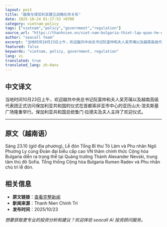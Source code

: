 ```yaml
---
layout: post
title: "越南与保加利亚建立战略伙伴关系"
date: 2025-10-24 01:17:53 +0700
category: vietnam-policy
tags: ["vietnam","policy","government","regulation"]
source_url: "https://thanhnien.vn/viet-nam-bulgaria-thiet-lap-quan-he-doi-tac-chien-luoc-185251023225401212.htm"
author: "seacall Team"
excerpt: "当地时间10月23日上午，欢迎越共中央总书记阮富仲和夫人吴芳璃以及越南高级代表团正式访问保加利亚共和国的仪式在首都索非亚市中心的亚历山大·涅夫斯基广场隆重举行。保加利亚共和国总统鲁门·拉德夫及夫人主持了欢迎仪式。..."
featured: false
keywords: "vietnam, policy, government, regulation"
lang: vi
translated: true
translated_lang: zh-Hans
---
```


## 中文译文

当地时间10月23日上午，欢迎越共中央总书记阮富仲和夫人吴芳璃以及越南高级代表团正式访问保加利亚共和国的仪式在首都索非亚市中心的亚历山大·涅夫斯基广场隆重举行。保加利亚共和国总统鲁门·拉德夫及夫人主持了欢迎仪式。

---

## 原文（越南语）

S&aacute;ng 23.10 (giờ địa phương), Lễ đ&oacute;n Tổng B&iacute; thư T&ocirc; L&acirc;m v&agrave; Phu nh&acirc;n Ng&ocirc; Phương Ly c&ugrave;ng Đo&agrave;n đại biểu cấp cao VN thăm ch&iacute;nh thức Cộng h&ograve;a Bulgaria diễn ra trọng thể tại Quảng trường Th&aacute;nh Alexander Nevski, trung t&acirc;m thủ đ&ocirc; Sofia. Tổng thống Cộng h&ograve;a Bulgaria Rumen Radev v&agrave; Phu nh&acirc;n chủ tr&igrave; lễ đ&oacute;n.

## 相关信息

- **原文链接**：[查看完整新闻](https://thanhnien.vn/viet-nam-bulgaria-thiet-lap-quan-he-doi-tac-chien-luoc-185251023225401212.htm)
- **新闻来源**：Thanh Nien Chinh Tri
- **发布时间**：2025/10/23

*想要获取更专业的投资分析和建议？欢迎体验 seacall AI 投资顾问服务。*